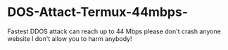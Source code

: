 # DOS-Attact-Termux-44mbps-
Fastest DDOS attack can reach up to 44 Mbps please don't crash anyone website I don't allow you to harm anybody!
